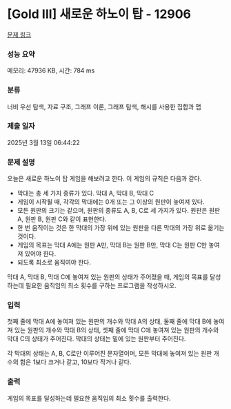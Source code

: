 # [Gold III] 새로운 하노이 탑 - 12906 

[문제 링크](https://www.acmicpc.net/problem/12906) 

### 성능 요약

메모리: 47936 KB, 시간: 784 ms

### 분류

너비 우선 탐색, 자료 구조, 그래프 이론, 그래프 탐색, 해시를 사용한 집합과 맵

### 제출 일자

2025년 3월 13일 06:44:22

### 문제 설명

<p>오늘은 새로운 하노이 탑 게임을 해보려고 한다. 이 게임의 규칙은 다음과 같다.</p>

<ul>
	<li>막대는 총 세 가지 종류가 있다. 막대 A, 막대 B, 막대 C</li>
	<li>게임이 시작될 때, 각각의 막대에는 0개 또는 그 이상의 원판이 놓여져 있다.</li>
	<li>모든 원판의 크기는 같으며, 원판의 종류도 A, B, C로 세 가지가 있다. 원판은 원판 A, 원판 B, 원판 C와 같이 표현한다.</li>
	<li>한 번 움직이는 것은 한 막대의 가장 위에 있는 원판을 다른 막대의 가장 위로 옮기는 것이다.</li>
	<li>게임의 목표는 막대 A에는 원판 A만, 막대 B는 원판 B만, 막대 C는 원판 C만 놓여져 있어야 한다.</li>
	<li>되도록 최소로 움직여야 한다.</li>
</ul>

<p>막대 A, 막대 B, 막대 C에 놓여져 있는 원판의 상태가 주어졌을 때, 게임의 목표를 달성하는데 필요한 움직임의 최소 횟수를 구하는 프로그램을 작성하시오.</p>

### 입력 

 <p>첫째 줄에 막대 A에 놓여져 있는 원판의 개수와 막대 A의 상태, 둘째 줄에 막대 B에 놓여져 있는 원판의 개수와 막대 B의 상태, 셋째 줄에 막대 C에 놓여져 있는 원판의 개수와 막대 C의 상태가 주어진다. 막대의 상태는 밑에 있는 원판부터 주어진다.</p>

<p>각 막대의 상태는 A, B, C로만 이루어진 문자열이며, 모든 막대에 놓여져 있는 원판 개수의 합은 1보다 크거나 같고, 10보다 작거나 같다.</p>

### 출력 

 <p>게임의 목표를 달성하는데 필요한 움직임의 최소 횟수를 출력한다.</p>

